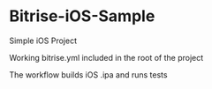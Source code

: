 # Bitrise-iOS-Sample

Simple iOS Project 

Working bitrise.yml included in the root of the project

The workflow builds iOS .ipa and runs tests